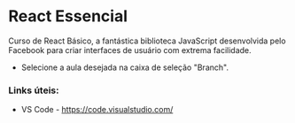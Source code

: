 # React Essencial

Curso de React Básico, a fantástica biblioteca JavaScript desenvolvida pelo Facebook para criar interfaces de usuário com extrema facilidade.

- Selecione a aula desejada na caixa de seleção "Branch".

### Links úteis:

- VS Code - https://code.visualstudio.com/
